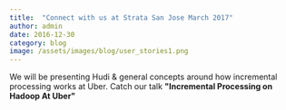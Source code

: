 ```yaml
---
title:  "Connect with us at Strata San Jose March 2017"
author: admin
date: 2016-12-30
category: blog
image: /assets/images/blog/user_stories1.png
---
```


We will be presenting Hudi & general concepts around how incremental processing works at Uber.
Catch our talk **"Incremental Processing on Hadoop At Uber"**


